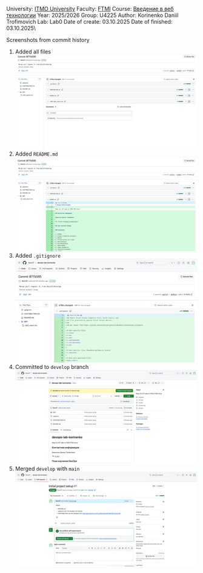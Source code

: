 University: [ITMO University](https://itmo.ru/ru/)
Faculty: [FTMI](https://ftmi.itmo.ru/)
Course: [Введение в веб технологии](https://itmo-ict-faculty.github.io/introduction-in-web-tech/)
Year: 2025/2026
Group: U4225
Author: Korinenko Daniil Trofimovich
Lab: Lab0
Date of create: 03.10.2025
Date of finished: 03.10.2025\

Screenshots from commit history

1. Added all files ![1759501427088](image/lab0_report/1759501427088.png)
2. Added `README.md `![1759501463947](image/lab0_report/1759501463947.png)
3. Added `.gitignore` ![1759503021123](image/lab0_report/1759503021123.png)
4. Committed to `develop` branch![1759500812214](image/lab0_report/1759500812214.png)
5. Merged `develop` with `main`![1759500994962](image/lab0_report/1759500994962.png)
